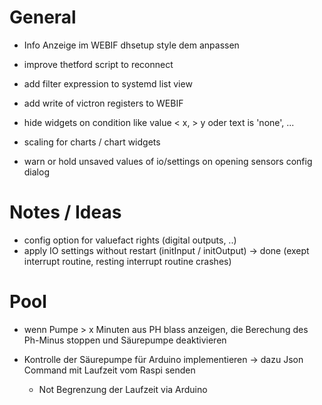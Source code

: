 
# General

- Info Anzeige im WEBIF dhsetup style dem anpassen
- improve thetford script to reconnect

- add filter expression to systemd list view
- add write of victron registers to WEBIF

- hide widgets on condition like value < x, > y oder text is 'none', ...
- scaling for charts / chart widgets

- warn or hold unsaved values of io/settings on opening sensors config dialog

# Notes / Ideas

- config option for valuefact rights (digital outputs, ..)
- apply IO settings without restart (initInput / initOutput)
    -> done (exept interrupt routine, resting interrupt routine crashes)

# Pool

- wenn Pumpe > x Minuten aus PH blass anzeigen,
  die Berechung des Ph-Minus stoppen und Säurepumpe deaktivieren

- Kontrolle der Säurepumpe für Arduino implementieren
  -> dazu Json Command mit Laufzeit vom Raspi senden
  - Not Begrenzung der Laufzeit via Arduino
